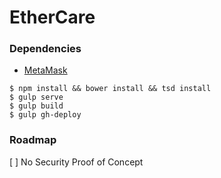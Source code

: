 # EtherCare

### Dependencies

- [MetaMask](https://metamask.io/)

```
$ npm install && bower install && tsd install
$ gulp serve
$ gulp build
$ gulp gh-deploy
```


### Roadmap

[ ] No Security Proof of Concept